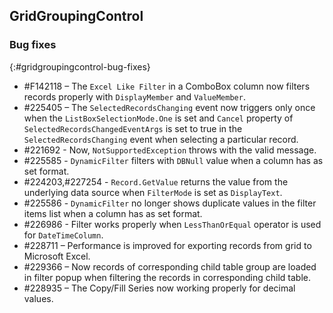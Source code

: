 ## GridGroupingControl
 
### Bug fixes
{:#gridgroupingcontrol-bug-fixes}

* \#F142118 – The `Excel Like Filter` in a ComboBox column now filters records properly with `DisplayMember` and `ValueMember`.
* \#225405 – The `SelectedRecordsChanging` event now triggers only once when the `ListBoxSelectionMode.One` is set and `Cancel` property of `SelectedRecordsChangedEventArgs` is set to true in the `SelectedRecordsChanging` event when selecting a particular record.
* \#221692 - Now, `NotSupportedException` throws with the valid message.
* \#225585 - `DynamicFilter` filters with `DBNull` value when a column has as set format.
* \#224203,#227254 - `Record.GetValue` returns the value from the underlying data source when `FilterMode` is set as `DisplayText`.
* \#225586 - `DynamicFilter` no longer shows duplicate values in the filter items list when a column has as set format.
* \#226986 - Filter works properly when `LessThanOrEqual` operator is used for `DateTimeColumn`.
* \#228711 – Performance is improved for exporting records from grid to Microsoft Excel.
* \#229366 – Now records of corresponding child table group are loaded in filter popup when filtering the records in corresponding child table. 
* \#228935 – The Copy/Fill Series now working properly for decimal values.

